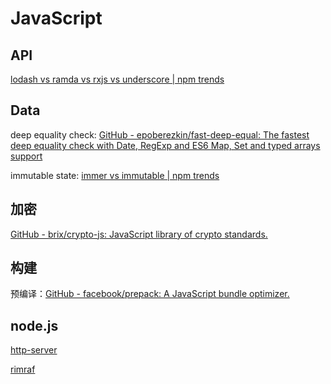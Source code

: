 # JavaScript

## API

[lodash vs ramda vs rxjs vs underscore | npm trends](https://www.npmtrends.com/lodash-vs-ramda-vs-underscore-vs-rxjs)

## Data

deep equality check: [GitHub - epoberezkin/fast-deep-equal: The fastest deep equality check with Date, RegExp and ES6 Map, Set and typed arrays support](https://github.com/epoberezkin/fast-deep-equal)

immutable state: [immer vs immutable | npm trends](https://www.npmtrends.com/immer-vs-immutable)

## 加密

[GitHub - brix/crypto-js: JavaScript library of crypto standards.](https://github.com/brix/crypto-js)

## 构建

预编译：[GitHub - facebook/prepack: A JavaScript bundle optimizer.](https://github.com/facebook/prepack)

## node.js

[http-server](https://www.npmjs.com/package/http-server)

[rimraf](https://www.npmjs.com/package/rimraf)
